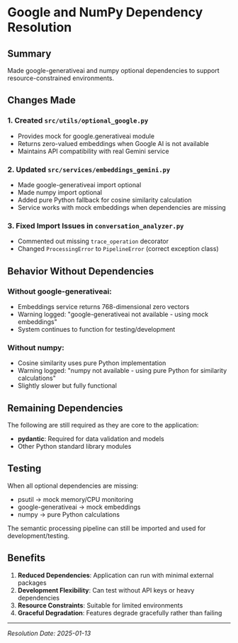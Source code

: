 # Google and NumPy Dependency Resolution

## Summary

Made google-generativeai and numpy optional dependencies to support resource-constrained environments.

## Changes Made

### 1. Created `src/utils/optional_google.py`
- Provides mock for google.generativeai module
- Returns zero-valued embeddings when Google AI is not available
- Maintains API compatibility with real Gemini service

### 2. Updated `src/services/embeddings_gemini.py`
- Made google-generativeai import optional
- Made numpy import optional
- Added pure Python fallback for cosine similarity calculation
- Service works with mock embeddings when dependencies are missing

### 3. Fixed Import Issues in `conversation_analyzer.py`
- Commented out missing `trace_operation` decorator
- Changed `ProcessingError` to `PipelineError` (correct exception class)

## Behavior Without Dependencies

### Without google-generativeai:
- Embeddings service returns 768-dimensional zero vectors
- Warning logged: "google-generativeai not available - using mock embeddings"
- System continues to function for testing/development

### Without numpy:
- Cosine similarity uses pure Python implementation
- Warning logged: "numpy not available - using pure Python for similarity calculations"
- Slightly slower but fully functional

## Remaining Dependencies

The following are still required as they are core to the application:
- **pydantic**: Required for data validation and models
- Other Python standard library modules

## Testing

When all optional dependencies are missing:
- psutil → mock memory/CPU monitoring
- google-generativeai → mock embeddings
- numpy → pure Python calculations

The semantic processing pipeline can still be imported and used for development/testing.

## Benefits

1. **Reduced Dependencies**: Application can run with minimal external packages
2. **Development Flexibility**: Can test without API keys or heavy dependencies
3. **Resource Constraints**: Suitable for limited environments
4. **Graceful Degradation**: Features degrade gracefully rather than failing

---

*Resolution Date: 2025-01-13*
